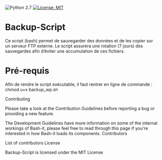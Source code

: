 ![Python 2.7](https://img.shields.io/badge/shell-Bash-blue)
[![License: MIT](https://img.shields.io/badge/License-MIT-yellow.svg)](https://opensource.org/licenses/MIT)

# Backup-Script

Ce script (bash) permet de sauvegarder des données et de les copier sur un serveur FTP externe. 
Le script assurera une rotation (7 jours) des sauvegardes afin d’éviter une accumulation de ces fichiers.

# Pré-requis

Afin de rendre le script exécutable, il faut rentrer en ligne de commande : chmod u+x backup_wp.sh

Contributing

Please take a look at the Contribution Guidelines before reporting a bug or providing a new feature.

The Development Guidelines have more information on some of the internal workings of Bash-it, please feel free to read through this page if you're interested in how Bash-it loads its components.
Contributors

List of contributors
License

Backup-Script  is licensed under the MIT License
